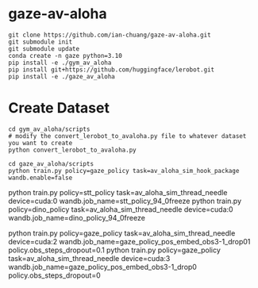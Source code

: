 # gaze-av-aloha

```
git clone https://github.com/ian-chuang/gaze-av-aloha.git
git submodule init
git submodule update
conda create -n gaze python=3.10
pip install -e ./gym_av_aloha
pip install git+https://github.com/huggingface/lerobot.git
pip install -e ./gaze_av_aloha
```

# Create Dataset

```
cd gym_av_aloha/scripts
# modify the convert_lerobot_to_avaloha.py file to whatever dataset you want to create
python convert_lerobot_to_avaloha.py
```

```
cd gaze_av_aloha/scripts
python train.py policy=gaze_policy task=av_aloha_sim_hook_package wandb.enable=false 
```


python train.py policy=stt_policy task=av_aloha_sim_thread_needle device=cuda:0 wandb.job_name=stt_policy_94_0freeze
python train.py policy=dino_policy task=av_aloha_sim_thread_needle device=cuda:0 wandb.job_name=dino_policy_94_0freeze

python train.py policy=gaze_policy task=av_aloha_sim_thread_needle device=cuda:2 wandb.job_name=gaze_policy_pos_embed_obs3-1_drop01 policy.obs_steps_dropout=0.1
python train.py policy=gaze_policy task=av_aloha_sim_thread_needle device=cuda:3 wandb.job_name=gaze_policy_pos_embed_obs3-1_drop0 policy.obs_steps_dropout=0